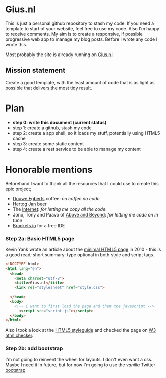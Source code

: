 # Gius.nl
This is just a personal github repository to stash my code. If you need a template to start of your website, feel free to use my code. Also I'm happy to receive comments. My aim is to create a responsive, if possible progressive web app to manage my blog posts. Before I wrote any code I wrote this.

Most probably the site is already running on [Gius.nl](gius.nl)

## Mission statement
Create a good template, with the least amount of code that is as light as possible that delivers the most tidy result.

# Plan
- **step 0: write this document (current status)**
- step 1: create a github, stash my code
- step 2: create a app shell, so it loads my stuff, potentially using HTML5 cache
- step 3: create some static content
- step 4: create a rest service to be able to manage my content

# Honorable mentions
Beforehand I want to thank all the resources that I could use to create this epic project;
- [Douwe Egberts](https://www.douwe-egberts.com/) coffee: *no coffee no code*
- [Hertog Jan](http://www.hertogjan.nl/bieren/) beer
- The [Internet](http://hmpg.net/): *for letting me copy all the code*:
- Jono, Tony and Paavo of [Above and Beyond](http://www.aboveandbeyond.nu/): *for letting me code on in tune*
- [Brackets.io](brackets.io) for a free IDE

### Step 2a: Basic HTML5 page
 Kevin Yank wrote an article about the [minimal HTML5 page](https://www.sitepoint.com/a-minimal-html-document-html5-edition/) in 2010 - this is a good read; short summary: type optional in both style and script tags.
````html
<!DOCTYPE html>
<html lang="en">
  <head>
    <meta charset="utf-8">
    <title>Gius.nl</title>
    <link rel="stylesheet" href="style.css">
    
  </head>
  <body>
    <!-- i want to first load the page and then the javascript -->
      <script src="script.js"></script>
  </body>
</html>
````
Also I took a look at the [HTML5 styleguide](http://www.w3schools.com/html/html5_syntax.asp) and checked the page on [W3 html checker](https://validator.w3.org/).
### Step 2b: add bootstrap
I'm not going to reinvent the wheel for layouts. I don't even want a css. Maybe I need it in future, but for now I'm going to use the *vanilla* Twitter [bootstrap](http://v4-alpha.getbootstrap.com/getting-started/best-practices/)